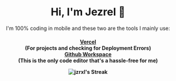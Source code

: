 <div align="center">
 <h1 align="center">Hi, I'm Jezrel 👋</h1>
<p align="center">I'm 100% coding in mobile and these two are the tools I mainly use: <h4> <a href="https://vercel.com">Vercel</a><br> (For projects and checking for Deployment Errors)<br>
 <a href="https://github.dev">Github Workspace</a><br> (This is the only code editor that's a hassle-free for me)
</p>

  

![jzrxl's Streak](https://github-readme-streak-stats.herokuapp.com/?user=jzrxl&theme=merko&hide_border=true)
